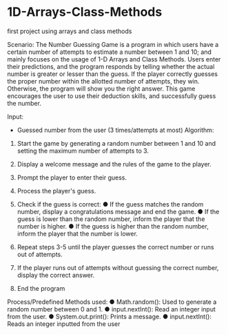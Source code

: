 # 1D-Arrays-Class-Methods
first project using arrays and class methods

Scenario: The Number Guessing Game is a program in which users have a certain number of
attempts to estimate a number between 1 and 10; and mainly focuses on the usage of 1-D
Arrays and Class Methods. Users enter their predictions, and the program responds by telling
whether the actual number is greater or lesser than the guess. If the player correctly guesses
the proper number within the allotted number of attempts, they win. Otherwise, the program will
show you the right answer. This game encourages the user to use their deduction skills, and
successfully guess the number.


Input:
- Guessed number from the user (3 times/attempts at most)
Algorithm:
1. Start the game by generating a random number between 1 and 10 and setting the
maximum number of attempts to 3.
2. Display a welcome message and the rules of the game to the player.
3. Prompt the player to enter their guess.
4. Process the player's guess.
5. Check if the guess is correct:
● If the guess matches the random number, display a congratulations message and
end the game.
● If the guess is lower than the random number, inform the player that the number
is higher.
● If the guess is higher than the random number, inform the player that the number
is lower.

6. Repeat steps 3-5 until the player guesses the correct number or runs out of attempts.
7. If the player runs out of attempts without guessing the correct number, display the
correct answer.
8. End the program


Process/Predefined Methods used:
● Math.random(): Used to generate a random number between 0 and 1.
● input.nextInt(): Read an integer input from the user.
● System.out.print(): Prints a message.
● input.nextInt(): Reads an integer inputted from the user
